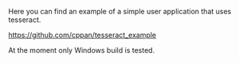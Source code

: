 Here you can find an example of a simple user application that uses tesseract.

https://github.com/cppan/tesseract_example

At the moment only Windows build is tested.